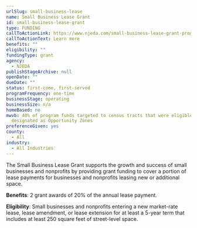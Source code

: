 ```yaml
---
urlSlug: small-business-lease
name: Small Business Lease Grant
id: small-business-lease-grant
type: FUNDING
callToActionLink: https://www.njeda.com/small-business-lease-grant-program/
callToActionText: Learn more
benefits: ""
eligibility: ""
fundingType: grant
agency:
  - NJEDA
publishStageArchive: null
openDate: ""
dueDate: ""
status: first-come, first-served
programFrequency: one-time
businessStage: operating
businessSize: n/a
homeBased: no
mwvb: 40% of program funds targeted to census tracts that were eligible to be
  designated as Opportunity Zones
preferenceGiven: yes
county:
  - All
industry:
  - All Industries
---
```

The Small Business Lease Grant supports the growth and success of small businesses and nonprofits by providing grant funding to cover a portion of lease payments for businesses and nonprofits leasing new or additional space.

**Benefits**: 2 grant awards of 20% of the annual lease payment.

**Eligibility**: Small businesses and nonprofits entering a new market-rate lease, lease amendment, or lease extension for at least a 5-year term that includes at least 250 square feet of street-level space.